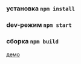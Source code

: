 ### установка `npm install`

### dev-режим `npm start`

### сборка `npm build`

[демо](https://crm-panel-two.vercel.app/)
